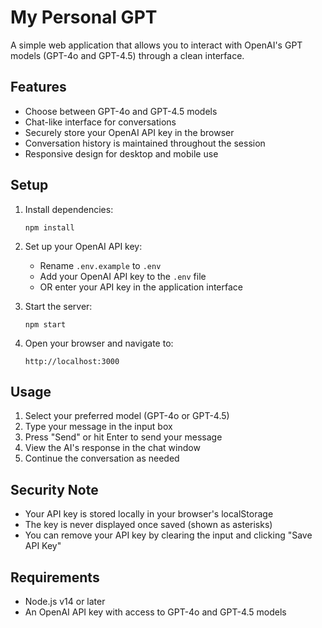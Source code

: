 # My Personal GPT

A simple web application that allows you to interact with OpenAI's GPT models (GPT-4o and GPT-4.5) through a clean interface.

## Features

- Choose between GPT-4o and GPT-4.5 models
- Chat-like interface for conversations
- Securely store your OpenAI API key in the browser
- Conversation history is maintained throughout the session
- Responsive design for desktop and mobile use

## Setup

1. Install dependencies:
   ```
   npm install
   ```

2. Set up your OpenAI API key:
   - Rename `.env.example` to `.env`
   - Add your OpenAI API key to the `.env` file
   - OR enter your API key in the application interface

3. Start the server:
   ```
   npm start
   ```

4. Open your browser and navigate to:
   ```
   http://localhost:3000
   ```

## Usage

1. Select your preferred model (GPT-4o or GPT-4.5)
2. Type your message in the input box
3. Press "Send" or hit Enter to send your message
4. View the AI's response in the chat window
5. Continue the conversation as needed

## Security Note

- Your API key is stored locally in your browser's localStorage
- The key is never displayed once saved (shown as asterisks)
- You can remove your API key by clearing the input and clicking "Save API Key"

## Requirements

- Node.js v14 or later
- An OpenAI API key with access to GPT-4o and GPT-4.5 models
